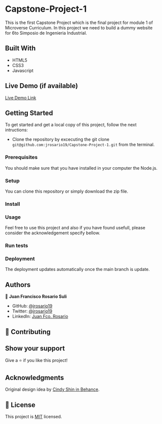 # Capstone-Project-1
This is the first Capstone Project which is the final project for module 1 of Microverse Curriculum. In this project we need to build a dummy website for 6to Simposio de Ingenieria Industrial.

## Built With
- HTML5
- CSS3
- Javascript

## Live Demo (if available)

[Live Demo Link](https://jrosario19.github.io/Capstone-Project-1/)

## Getting Started
To get started and get a local copy of this project, follow the next intructions:
- Clone the repository by excecuting the git clone ```git@github.com:jrosario19/Capstone-Project-1.git``` from the terminal.

### Prerequisites
You should make sure that you have installed in your computer the Node.js.

### Setup
You can clone this repository or simply download the zip file.

### Install


### Usage
Feel free to use this project and also if you have found usefull, please consider the acknowledgement specify bellow.

### Run tests

### Deployment
The deployment updates automatically once the main branch is update.

## Authors

👤 **Juan Francisco Rosario Suli**

- GitHub: [@jrosario19](https://github.com/jrosario19)
- Twitter: [@jrosario19](https://twitter.com/jrosario19)
- LinkedIn: [Juan Fco. Rosario](https://linkedin.com/in/juan-francisco-rosario-suli-44595051)

## 🤝 Contributing

## Show your support
Give a ⭐️ if you like this project!

## Acknowledgments
Original design idea by [Cindy Shin in Behance](https://www.behance.net/gallery/29845175/CC-Global-Summit-2015).

## 📝 License
This project is [MIT](./MIT.md) licensed.
